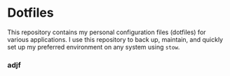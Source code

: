 # Dotfiles

This repository contains my personal configuration files (dotfiles) for various applications. I use this repository to back up, maintain, and quickly set up my preferred environment on any system using `stow`.

### adjf
